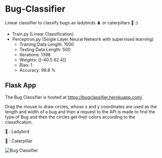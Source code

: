 # Bug-Classifier
Linear classifier to classify bugs as ladybirds :beetle: or caterpillars :bug: :)
- Train.py (Linear Classification)
- Perceptron.py (Single Layer Neural Network with supervised learning)
  - Training Data Length: 1000
  - Testing Data Length: 500
  - Iterations: 1398
  - Weights: [[-40.5  62.4]]
  - Bias: 1
  - Accuracy: 99.8 %
  
## Flask App
The Bug Classifier is hosted at https://bugclassifier.herokuapp.com/ 

Drag the mouse to draw circles, whose x and y coordinates are used as the length and width of a bug and then a request to the API is made to find the type of Bug and then the circles get their colors according to the classification.

&#x1F535; : Ladybird

&#x1F534; : Caterpillar

![Bug Classifier](https://i.imgur.com/dxFffWe.png)

